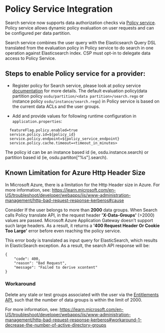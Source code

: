 # Policy Service Integration

Search service now supports data authorization checks via [Policy service](https://osdu.pages.opengroup.org/platform/security-and-compliance/policy/). Policy service allows dynamic policy evaluation on user requests and can be configured per data partition.

Search service combines the user query with the Elasticsearch Query DSL translated from the evaluation policy in Policy service to do search in one operation against Elasticsearch index. CSP must opt-in to delegate data access to Policy Service.      

## Steps to enable Policy service for a provider:

- Register policy for Search service, please look at policy service [documentation](https://osdu.pages.opengroup.org/platform/security-and-compliance/policy/) for more details. The default evaluation policy(data partition policy `osdu/partition/<data partition>/search.rego` or instance policy `osdu/instance/search.rego`) in Policy service is based on the current data ACLs and the user groups.

- Add and provide values for following runtime configuration in `application.properties`:
```
  featureFlag.policy.enabled=true
  service.policy.id=${policy_id}
  service.policy.endpoint=${policy_service_endpoint}
  service.policy.cache.timeout=<timeout_in_minutes>
```
The policy id can be an instance based id (ie, osdu.instance.search) or partition based id (ie, osdu.partiton["%s"].search).

## Known Limitation for Azure Http Header Size

In  Microsoft Azure, there is a limitation for the Http Header size in Azure. For more information, see: https://learn.microsoft.com/en-US/troubleshoot/developer/webapps/iis/www-administration-management/http-bad-request-response-kerberos#cause

Consider If the user belongs to more than **2000** data groups. When Search calls Policy translate API, in the request header **'X-Data-Groups'** (>2000) values are passed. Microsoft Azure Application Gateway doesn't support such large headers. As a result, it returns a **'400 Request Header Or Cookie Too Large'** error before even reaching the policy service.

This error body is translated as input query for ElasticSearch, which results in ElasticSearch exception. As a result, the search API response will be:

```
{
    "code": 400,
    "reason": "Bad Request",
    "message": "Failed to derive xcontent"
}
```

### Workaround

Delete any stale or test groups associated with the user via the [Entitlements API](https://osdu.pages.opengroup.org/platform/security-and-compliance/entitlements/api/), such that the number of data groups is within the limit of 2000. 

For more information, see: https://learn.microsoft.com/en-US/troubleshoot/developer/webapps/iis/www-administration-management/http-bad-request-response-kerberos#workaround-1-decrease-the-number-of-active-directory-groups